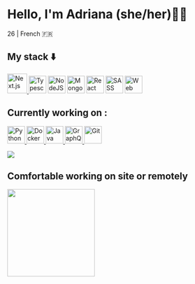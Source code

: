 # Hello, I'm Adriana (she/her)👋🏼

26 |  French 🇫🇷 

## My stack ⬇️

<p align="left">
<a href="https://beta.nextjs.org/docs" target="_blank">
    <img src="https://res.cloudinary.com/dsbxyd6o2/image/upload/v1667387459/nextjs-boilerplate-logo_uz1rlg.png" alt="Next.js" height="45"/>
</a>
<img src="https://res.cloudinary.com/dsbxyd6o2/image/upload/v1664305155/ts_logo_o1wbbf.png" alt="Typescript" height="40"/>
<img src="https://res.cloudinary.com/dsbxyd6o2/image/upload/v1660244283/NodeJS_l1hgv3.png" alt="NodeJS" height="40">
<img src="https://res.cloudinary.com/dsbxyd6o2/image/upload/v1660244752/mongodb_llincu.svg" alt="MongoDB" height="40">
<img src="https://res.cloudinary.com/dsbxyd6o2/image/upload/v1660244334/React-icon.svg_m2shuj.png" alt="React" height="40">
<img src="https://res.cloudinary.com/dsbxyd6o2/image/upload/v1660246961/sass_grsuqp.png" alt="SASS" height="40"/>
<img src="https://res.cloudinary.com/dsbxyd6o2/image/upload/v1660247637/Accessibility-Logo-removebg-preview_m7dnhk.png" alt="Web accessibility" height="40"/>
</p>

## Currently working on :
<p align="left">
<a href="https://www.python.org/" target="_blank">
    <img src="https://res.cloudinary.com/dsbxyd6o2/image/upload/v1701538807/640px-Python-logo-notext.svg_u2ox72.png" alt="Python" height="40"/>
</a>
<a href="https://www.docker.com/" target="_blank">
    <img src="https://res.cloudinary.com/dsbxyd6o2/image/upload/v1701538844/docker_official_logo_icon_169250_efevhc.png" alt="Docker" height="40"/>
</a>
<a href="https://www.java.com/" target="_blank">
    <img src="https://res.cloudinary.com/dsbxyd6o2/image/upload/v1701538915/58480979cef1014c0b5e4901_t7w8yl.png" alt="Java" height="40"/>
</a>
<a href="https://graphql.org/" target="_blank">
    <img src="https://res.cloudinary.com/dsbxyd6o2/image/upload/v1701538954/2048px-GraphQL_Logo.svg_qijpdi.png" alt="GraphQL" height="40"/>
</a>
<a href="https://git-scm.com/" target="_blank">
    <img src="https://res.cloudinary.com/dsbxyd6o2/image/upload/v1701539028/1200px-Git_icon.svg_gzolev.png" alt="Git" height="40"/>
</a>
</p>

<!-- Optional: GitHub stats or other relevant widgets -->
<img src="https://github-readme-stats.vercel.app/api/top-langs/?username=amolinalopez&layout=compact&theme=omni"/>

<!-- <img src="https://github-readme-stats.vercel.app/api/top-langs/?username=amolinalopez&layout=compact&theme=omni"/> -->


## Comfortable working on site or remotely

 <img width=200px src="https://res.cloudinary.com/dsbxyd6o2/image/upload/v1667387745/Capture_d_e%CC%81cran_2022-11-02_a%CC%80_11.31.17_k7yhu0-removebg-preview_odwj4k.png"/>   
 
 
